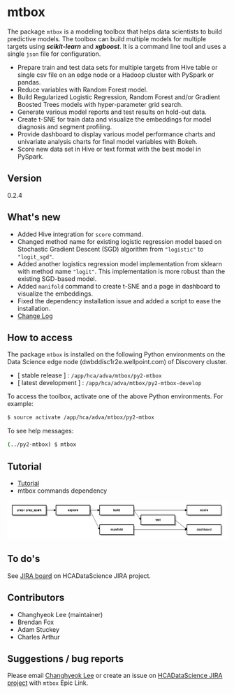 # mtbox

The package `mtbox` is a modeling toolbox that helps data scientists to build predictive models. The toolbox can build multiple models for multiple targets using **_scikit-learn_** and **_xgboost_**. It is a command line tool and uses a single `json` file for configuration.

* Prepare train and test data sets for multiple targets from Hive table or single csv file on an edge node or a Hadoop cluster with PySpark or pandas.
* Reduce variables with Random Forest model.
* Build Regularized Logistic Regression, Random Forest and/or Gradient Boosted Trees models with hyper-parameter grid search.
* Generate various model reports and test results on hold-out data.
* Create t-SNE for train data and visualize the embeddings for model diagnosis and segment profiling.
* Provide dashboard to display various model performance charts and univariate analysis charts for final model variables with Bokeh.
* Score new data set in Hive or text format with the best model in PySpark.

## Version

0.2.4

## What's new

* Added Hive integration for `score` command.
* Changed method name for existing logistic regression model based on Stochastic Gradient Descent (SGD) algorithm from `"logistic"` to `"logit_sgd"`.
* Added another logistics regression model implementation from sklearn with method name `"logit"`. This implementation is more robust than the existing SGD-based model.
* Added `manifold` command to create t-SNE and a page in dashboard to visualize the embeddings.
* Fixed the dependency installation issue and added a script to ease the installation.
* [Change Log](doc/change_log.md)

## How to access

The package `mtbox` is installed on the following Python environments on the Data Science edge node (dwbddisc1r2e.wellpoint.com) of Discovery cluster.

* [ stable release ] :  `/app/hca/adva/mtbox/py2-mtbox`
* [ latest development ] : `/app/hca/adva/mtbox/py2-mtbox-develop`

To access the toolbox, activate one of the above Python environments. For example:

```sh
$ source activate /app/hca/adva/mtbox/py2-mtbox
```

To see help messages:

```sh
(../py2-mtbox) $ mtbox
```

## Tutorial

* [Tutorial](doc/tutorial.md)
* mtbox commands dependency

![mtbox_command_flow](doc/mtbox_command_flow.png)

## To do's

See [JIRA board] on HCADataScience JIRA project.

## Contributors

* Changhyeok Lee (maintainer)
* Brendan Fox
* Adam Stuckey
* Charles Arthur
    
## Suggestions / bug reports

Please email [Changhyeok Lee] or create an issue on [HCADataScience JIRA project] with `mtbox` Epic Link. 

   [Changhyeok Lee]: <mailto:changhyeok.lee@anthem.com> 
   [HCADataScience JIRA project]: <https://jira.anthem.com/projects/HCAD/summary>
   [JIRA board]: <https://jira.anthem.com/secure/RapidBoard.jspa?projectKey=HCAD&rapidView=623&view=planning>
